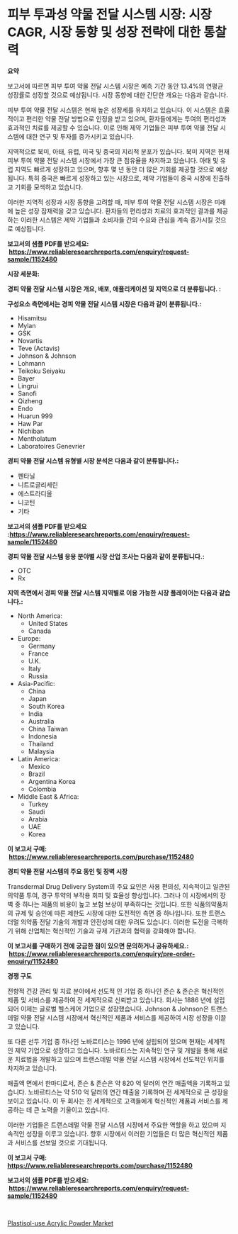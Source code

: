 <p><h1>피부 투과성 약물 전달 시스템 시장: 시장 CAGR, 시장 동향 및 성장 전략에 대한 통찰력</h1></p><p><strong>요약</strong></p>
<p><p>보고서에 따르면 피부 투여 약물 전달 시스템 시장은 예측 기간 동안 13.4%의 연평균 성장률로 성장할 것으로 예상됩니다. 시장 동향에 대한 간단한 개요는 다음과 같습니다.</p><p>피부 투여 약물 전달 시스템은 현재 높은 성장세를 유지하고 있습니다. 이 시스템은 효율적이고 편리한 약물 전달 방법으로 인정을 받고 있으며, 환자들에게는 투여의 편리성과 효과적인 치료를 제공할 수 있습니다. 이로 인해 제약 기업들은 피부 투여 약물 전달 시스템에 대한 연구 및 투자를 증가시키고 있습니다.</p><p>지역적으로 북미, 아태, 유럽, 미국 및 중국의 지리적 분포가 있습니다. 북미 지역은 현재 피부 투여 약물 전달 시스템 시장에서 가장 큰 점유율을 차지하고 있습니다. 아태 및 유럽 지역도 빠르게 성장하고 있으며, 향후 몇 년 동안 더 많은 기회를 제공할 것으로 예상됩니다. 특히 중국은 빠르게 성장하고 있는 시장으로, 제약 기업들이 중국 시장에 진출하고 기회를 모색하고 있습니다.</p><p>이러한 지역적 성장과 시장 동향을 고려할 때, 피부 투여 약물 전달 시스템 시장은 미래에 높은 성장 잠재력을 갖고 있습니다. 환자들의 편리성과 치료의 효과적인 결과를 제공하는 이러한 시스템은 제약 기업들과 소비자들 간의 수요와 관심을 계속 증가시킬 것으로 예상됩니다.</p></p>
<p><strong>보고서의 샘플 PDF를 받으세요: &nbsp;<a href="https://www.reliableresearchreports.com/enquiry/request-sample/1152480">https://www.reliableresearchreports.com/enquiry/request-sample/1152480</a></strong></p>
<p><strong>시장 세분화:</strong></p>
<p><strong> 경피 약물 전달 시스템 시장은 개요, 배포, 애플리케이션 및 지역으로 더 분류됩니다. :</strong></p>
<p><strong>구성요소 측면에서는 경피 약물 전달 시스템 시장은 다음과 같이 분류됩니다.:</strong></p>
<p><ul><li>Hisamitsu</li><li>Mylan</li><li>GSK</li><li>Novartis</li><li>Teve (Actavis)</li><li>Johnson & Johnson</li><li>Lohmann</li><li>Teikoku Seiyaku</li><li>Bayer</li><li>Lingrui</li><li>Sanofi</li><li>Qizheng</li><li>Endo</li><li>Huarun 999</li><li>Haw Par</li><li>Nichiban</li><li>Mentholatum</li><li>Laboratoires Genevrier</li></ul></p>
<p><strong> 경피 약물 전달 시스템 유형별 시장 분석은 다음과 같이 분류됩니다.:</strong></p>
<p><ul><li>펜타닐</li><li>니트로글리세린</li><li>에스트라디올</li><li>니코틴</li><li>기타</li></ul></p>
<p><strong>보고서의 샘플 PDF를 받으세요 :<a href="https://www.reliableresearchreports.com/enquiry/request-sample/1152480">https://www.reliableresearchreports.com/enquiry/request-sample/1152480</a></strong></p>
<p><strong> 경피 약물 전달 시스템 응용 분야별 시장 산업 조사는 다음과 같이 분류됩니다.:</strong></p>
<p><ul><li>OTC</li><li>Rx</li></ul></p>
<p><strong>지역 측면에서 경피 약물 전달 시스템 지역별로 이용 가능한 시장 플레이어는 다음과 같습니다.:</strong></p>
<p><ul>
    <li>
        North America:
        <ul>
            <li>United States</li>
            <li>Canada</li>
        </ul>
    </li>
    <li>
        Europe:
        <ul>
            <li>Germany</li>
            <li>France</li>
            <li>U.K.</li>
            <li>Italy</li>
            <li>Russia</li>
        </ul>
    </li>
    <li>
        Asia-Pacific:
        <ul>
            <li>China</li>
            <li>Japan</li>
            <li>South Korea</li>
            <li>India</li>
            <li>Australia</li>
            <li>China Taiwan</li>
            <li>Indonesia</li>
            <li>Thailand</li>
            <li>Malaysia</li>
        </ul>
    </li>
    <li>
        Latin America:
        <ul>
            <li>Mexico</li>
            <li>Brazil</li>
            <li>Argentina Korea</li>
            <li>Colombia</li>
        </ul>
    </li>
    <li>
        Middle East & Africa:
        <ul>
            <li>Turkey</li>
            <li>Saudi</li>
            <li>Arabia</li>
            <li>UAE</li>
            <li>Korea</li>
        </ul>
    </li>
    </ul></p>
<p><strong>이 보고서 구매: &nbsp;<a href="https://www.reliableresearchreports.com/purchase/1152480">https://www.reliableresearchreports.com/purchase/1152480</a></strong></p>
<p><strong>경피 약물 전달 시스템의 주요 동인 및 장벽 시장</strong></p>
<p><p>Transdermal Drug Delivery System의 주요 요인은 사용 편의성, 지속적이고 일관된 의약품 투여, 경구 투약의 부작용 회피 및 효율성 향상입니다. 그러나 이 시장에서의 장벽 중 하나는 제품의 비용이 높고 보험 보상이 부족하다는 것입니다. 또한 식품의약품처의 규제 및 승인에 따른 제한도 시장에 대한 도전적인 측면 중 하나입니다. 또한 트랜스더멀 의약품 전달 기술의 개발과 안전성에 대한 우려도 있습니다. 이러한 도전을 극복하기 위해 산업체는 혁신적인 기술과 규제 기관과의 협력을 강화해야 합니다.</p></p>
<p><strong>이 보고서를 구매하기 전에 궁금한 점이 있으면 문의하거나 공유하세요.: &nbsp;<a href="https://www.reliableresearchreports.com/enquiry/pre-order-enquiry/1152480">https://www.reliableresearchreports.com/enquiry/pre-order-enquiry/1152480</a></strong></p>
<p><strong>경쟁 구도</strong></p>
<p><p>전향적 건강 관리 및 치료 분야에서 선도적 인 기업 중 하나인 존슨 & 존슨은 혁신적인 제품 및 서비스를 제공하여 전 세계적으로 신뢰받고 있습니다. 회사는 1886 년에 설립되어 이제는 글로벌 헬스케어 기업으로 성장했습니다. Johnson & Johnson은 트랜스데멀 약물 전달 시스템 시장에서 혁신적인 제품과 서비스를 제공하여 시장 성장을 이끌고 있습니다.</p><p>또 다른 선두 기업 중 하나인 노바르티스는 1996 년에 설립되어 있으며 현재는 세계적인 제약 기업으로 성장하고 있습니다. 노바르티스는 지속적인 연구 및 개발을 통해 새로운 치료법을 개발하고 있으며 트랜스데멀 약물 전달 시스템 시장에서 선도적인 위치를 차지하고 있습니다.</p><p>매출액 면에서 한마디로서, 존슨 & 존슨은 약 820 억 달러의 연간 매출액을 기록하고 있습니다. 노바르티스는 약 510 억 달러의 연간 매출을 기록하며 전 세계적으로 큰 성장을 보이고 있습니다. 이 두 회사는 전 세계적으로 고객들에게 혁신적인 제품과 서비스를 제공하는 데 큰 노력을 기울이고 있습니다.</p><p>이러한 기업들은 트랜스데멀 약물 전달 시스템 시장에서 주요한 역할을 하고 있으며 지속적인 성장을 이루고 있습니다. 향후 시장에서 이러한 기업들은 더 많은 혁신적인 제품과 서비스를 선보일 것으로 기대됩니다.</p></p>
<p><strong>이 보고서 구매: &nbsp; <a href="https://www.reliableresearchreports.com/purchase/1152480">https://www.reliableresearchreports.com/purchase/1152480</a></strong></p>
<p><strong>보고서의 샘플 PDF를 받으세요: &nbsp;<a href="https://www.reliableresearchreports.com/enquiry/request-sample/1152480">https://www.reliableresearchreports.com/enquiry/request-sample/1152480</a></strong><strong></strong></p>
<p>&nbsp;</p>
<p><p><a href="https://github.com/Sinjinluong3e0awx2m195k76/Market-Research-Report-List-1/blob/main/plastisol-use-acrylic-powder-market.md">Plastisol-use Acrylic Powder Market</a></p></p>